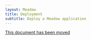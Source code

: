 ```yaml
---
layout: Meadow
title: Deployment
subtitle: Deploy a Meadow application
---
```


[This document has been moved](../Deploying_Meadow.OS/)
